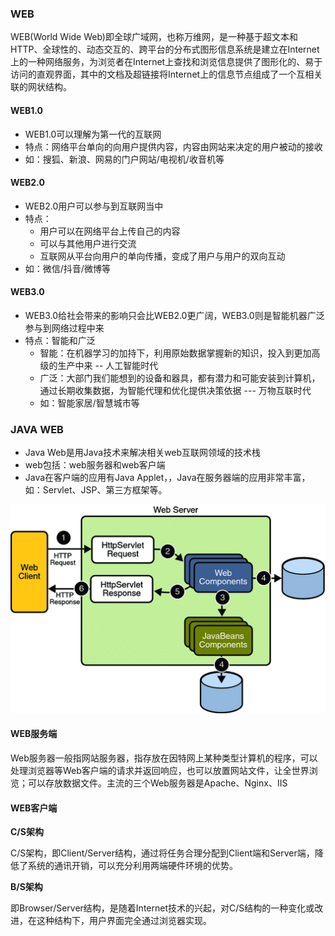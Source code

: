 ### WEB

WEB(World Wide Web)即全球广域网，也称万维网，是一种基于超文本和HTTP、全球性的、动态交互的、跨平台的分布式图形信息系统是建立在Internet上的一种网络服务，为浏览者在Internet上查找和浏览信息提供了图形化的、易于访问的直观界面，其中的文档及超链接将Internet上的信息节点组成了一个互相关联的网状结构。

#### WEB1.0

- WEB1.0可以理解为第一代的互联网
- 特点：网络平台单向的向用户提供内容，内容由网站来决定的用户被动的接收
- 如：搜狐、新浪、网易的门户网站/电视机/收音机等

#### WEB2.0

- WEB2.0用户可以参与到互联网当中
- 特点：
  - 用户可以在网络平台上传自己的内容
  - 可以与其他用户进行交流
  - 互联网从平台向用户的单向传播，变成了用户与用户的双向互动
- 如：微信/抖音/微博等

#### WEB3.0

- WEB3.0给社会带来的影响只会比WEB2.0更广阔，WEB3.0则是智能机器广泛参与到网络过程中来
- 特点：智能和广泛
  - 智能：在机器学习的加持下，利用原始数据掌握新的知识，投入到更加高级的生产中来 -- 人工智能时代
  - 广泛：大部门我们能想到的设备和器具，都有潜力和可能安装到计算机，通过长期收集数据，为智能代理和优化提供决策依据 --- 万物互联时代
  - 如：智能家居/智慧城市等

### JAVA WEB

- Java Web是用Java技术来解决相关web互联网领域的技术栈
- web包括：web服务器和web客户端
- Java在客户端的应用有Java Applet，，Java在服务器端的应用非常丰富，如：Servlet、JSP、第三方框架等。

![](imgs/web-requestHandling.gif)

#### WEB服务端

Web服务器一般指网站服务器，指存放在因特网上某种类型计算机的程序，可以处理浏览器等Web客户端的请求并返回响应，也可以放置网站文件，让全世界浏览；可以存放数据文件。主流的三个Web服务器是Apache、Nginx、IIS

#### WEB客户端

**C/S架构**

C/S架构，即Client/Server结构，通过将任务合理分配到Client端和Server端，降低了系统的通讯开销，可以充分利用两端硬件环境的优势。

**B/S架构**

即Browser/Server结构，是随着Internet技术的兴起，对C/S结构的一种变化或改进，在这种结构下，用户界面完全通过浏览器实现。

